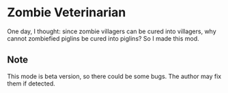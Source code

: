 # Zombie Veterinarian
One day, I thought: since zombie villagers can be cured into villagers, why cannot zombiefied piglins be cured into piglins? So I made this mod.

## Note
This mode is beta version, so there could be some bugs. The author may fix them if detected.